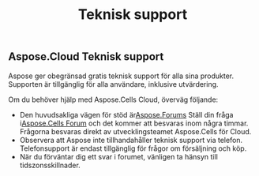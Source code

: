 ﻿---
title: Teknisk support
second_title: Aspose.Cells Cloud Documen
type: docs
url: /sv/technical-support/
description: Aspose.Cells Cloud stöder Excel för att skapa, konvertera, sammanfoga, dela, skydda, inre objektoperation och så vidare
weight: 80
---
## **Aspose.Cloud Teknisk support**
Aspose ger obegränsad gratis teknisk support för alla sina produkter. Supporten är tillgänglig för alla användare, inklusive utvärdering.

Om du behöver hjälp med Aspose.Cells Cloud, överväg följande:

-  Den huvudsakliga vägen för stöd är[Aspose.Forums](http://forum.aspose.cloud/) Ställ din fråga i[Aspose.Cells Forum](https://forum.aspose.cloud/c/cells) och det kommer att besvaras inom några timmar. Frågorna besvaras direkt av utvecklingsteamet Aspose.Cells för Cloud.
- Observera att Aspose inte tillhandahåller teknisk support via telefon. Telefonsupport är endast tillgänglig för frågor om försäljning och köp.
- När du förväntar dig ett svar i forumet, vänligen ta hänsyn till tidszonsskillnader.


